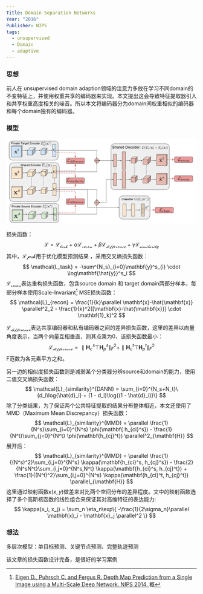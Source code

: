 ```yaml
---
Title: Domain Separation Networks
Year: "2016"
Publisher: NIPS
tags:
  - unsupervised
  - Domain
  - adaptive
---
```

### 思想

前人在 unsupervised domain adaption领域的注意力多放在学习不同domain的不变特征上，并使用权重共享的编码器来实现。本文提出这会导致特征提取器引入和共享权重高度相关的噪音。所以本文将编码器分为domain间权重相似的编码器和每个domain独有的编码器。

### 模型

![image-20230819124539846](../img/image-20230819124539846.png)

损失函数：
$$
\mathcal{L} = \mathcal{L_{task}} + \alpha\mathcal{L_{recon}} + \beta\mathcal{L_{difference}} + \gamma\mathcal{L_{similarity}}
$$
其中，$\mathcal{L_task}$用于优化模型预测结果 ，采用交叉熵损失函数：
$$
\mathcal{L_task} = -\sum^{N_s}_{i=0}\mathbf{y}^s_{i} \cdot \log\mathbf{\hat{y}}^s_i
$$
$\mathcal{L_{recon}}$表达重构损失函数，包含source domain 和 target domain两部分样本，每部分样本使用Scale-Invariant[^1] MSE损失函数：
$$
\mathcal{L}_{recon} = \frac{1}{k}\parallel \mathbf{x}-\hat{\mathbf{x}} \parallel^2_2 - \frac{1}{k}^2([\mathbf{x}-\hat{\mathbf{x}}] \cdot \mathbf{1}_k)^2
$$

$\mathcal{L_{difference}}$表达共享编码器和私有编码器之间的差异损失函数，这里的差异以向量角度表示，当两个向量互相垂直，则其点乘为0，该损失函数最小：
$$
\mathcal{L_{difference}} = \parallel\mathbf{H}^s_c\top\mathbf{H}^s_p\parallel^2_F + \parallel\mathbf{H}^t_c\top\mathbf{H}^t_p\parallel^2_F
$$
F范数为各元素平方之和。

另一边的相似度损失函数则是减弱某个分类器分辨source和domain的能力，使用二值交叉熵损失函数：
$$
\mathcal{L}_{similarity}^{DANN} = \sum_{i=0}^{N_s+N_t}\{d_i\log{\hat{d}_i} + (1 - d_i)\log{(1 - \hat{d}_i)}\}
$$
除了分类结果，为了保证两个公共特征提取的结果分布整体相近，本文还使用了MMD（Maximum Mean Discrepancy）损失函数：
$$
\mathcal{L}_{similarity}^{MMD} = \parallel \frac{1}{N^s}\sum_{i=0}^{N^s} \phi(\mathbf{ h_{ci}^s}) - \frac{1}{N^t}\sum_{j=0}^{N^t} \phi(\mathbf{h_{cj}^t}) \parallel^2_{\mathbf{H}}
$$
展开后：
$$
\mathcal{L}_{similarity}^{MMD} = \parallel \frac{1}{(N^s)^2}\sum_{i,j=0}^{N^s} \kappa(\mathbf{h_{ci}^s, h_{cj}^s}) - \frac{2}{N^sN^t}\sum_{i,j=0}^{N^s,N^t} \kappa(\mathbf{h_{ci}^s, h_{cj}^t}) + \frac{1}{(N^t)^2}\sum_{i,j=0}^{N^s} \kappa(\mathbf{h_{ci}^t, h_{cj}^t}) \parallel_{\mathbf{H}}
$$
这里通过映射函数$\kappa(x,y)$做差来对比两个空间分布的差异程度。文中的映射函数选择了多个高斯核函数的线性组合来保证其对高维特征的表达能力:
$$
\kappa(x_i, x_j) = \sum_n \eta_n\exp\{ -\frac{1}{2\sigma_n}\parallel \mathbf{x}_i - \mathbf{x}_j \parallel^2 \}
$$

### 想法

多层次模型：单目标预测、关键节点预测、完整轨迹预测

该文章的损失函数设计完备，是很好的学习案例



[^1]: [Eigen D., Puhrsch C. and Fergus R. Depth Map Prediction from a Single Image using a Multi-Scale Deep Network. NIPS 2014. ](https://papers.nips.cc/paper/2014/file/7bccfde7714a1ebadf06c5f4cea752c1-Paper.pdf)概

